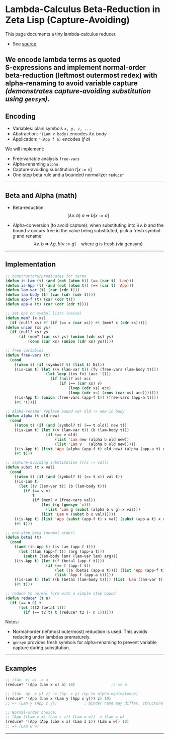# Lambda‑Calculus Beta‑Reduction in Zeta Lisp (Capture‑Avoiding)

This page documents a tiny lambda‑calculus reducer.  

- See [source](tests/test_lambda_calculus_beta_reduction.py).

We encode lambda terms as quoted S‑expressions and implement normal‑order beta‑reduction (leftmost outermost redex) with alpha‑renaming to avoid variable capture 
_(demonstrates capture‑avoiding substitution using `gensym`)._
---

## Encoding

- Variables: plain symbols `x, y, z, ...`
- Abstraction: `'(Lam x body)` encodes $\lambda x.\,body$
- Application: `'(App f a)` encodes $(f\ a)$

We will implement:
- Free‑variable analysis `free-vars`
- Alpha‑renaming `alpha`
- Capture‑avoiding substitution $t[x := v]$
- One‑step beta rule and a bounded normalizer `reduce*`

---

## Beta and Alpha (math)

- Beta‑reduction:
  $$
  (\lambda x.\,b)\ a \;\Rightarrow\; b[x := a]
  $$

- Alpha‑conversion (to avoid capture): when substituting into $\lambda v.\,b$ and the bound $v$ occurs free in the value being substituted, pick a fresh symbol $g$ and rename:
  $$
  \lambda v.\,b \;\Rightarrow\; \lambda g.\,b[v := g]\quad\text{where $g$ is fresh (via gensym)}
  $$

---

## Implementation

```lisp
;; constructors/predicates for terms
(defun is-Lam (t) (and (not (atom t)) (== (car t) 'Lam)))
(defun is-App (t) (and (not (atom t)) (== (car t) 'App)))
(defun lam-var (t) (car (cdr t)))
(defun lam-body (t) (car (cdr (cdr t))))
(defun app-f (t) (car (cdr t)))
(defun app-a (t) (car (cdr (cdr t))))

;; set ops on symbol lists (naive)
(defun mem? (x xs)
  (if (null? xs) #f (if (== x (car xs)) #t (mem? x (cdr xs)))))
(defun union (xs ys)
  (if (null? xs) ys
      (if (mem? (car xs) ys) (union (cdr xs) ys)
          (cons (car xs) (union (cdr xs) ys)))))

;; free variables
(defun free-vars (t)
  (cond
    ((atom t) (if (symbol? t) (list t) Nil))
    ((is-Lam t) (let ((v (lam-var t)) (fv (free-vars (lam-body t))))
                  (let loop ((xs fv) (acc '()))
                    (if (null? xs) acc
                        (if (== (car xs) v)
                            (loop (cdr xs) acc)
                            (loop (cdr xs) (cons (car xs) acc)))))))
    ((is-App t) (union (free-vars (app-f t)) (free-vars (app-a t))))
    (#t '())))

;; alpha-rename: replace bound var old -> new in body
(defun alpha (t old new)
  (cond
    ((atom t) (if (and (symbol? t) (== t old)) new t))
    ((is-Lam t) (let ((v (lam-var t)) (b (lam-body t)))
                  (if (== v old)
                      (list 'Lam new (alpha b old new))
                      (list 'Lam v   (alpha b old new)))))
    ((is-App t) (list 'App (alpha (app-f t) old new) (alpha (app-a t) old new)))
    (#t t)))

;; capture-avoiding substitution [t[x := val]]
(defun subst (t x val)
  (cond
    ((atom t) (if (and (symbol? t) (== t x)) val t))
    ((is-Lam t)
      (let ((v (lam-var t)) (b (lam-body t)))
        (if (== v x)
            t
            (if (mem? v (free-vars val))
                (let ((g (gensym 'v)))
                  (list 'Lam g (subst (alpha b v g) x val)))
                (list 'Lam v (subst b x val))))))
    ((is-App t) (list 'App (subst (app-f t) x val) (subst (app-a t) x val)))
    (#t t)))

;; one-step beta (normal order)
(defun beta1 (t)
  (cond
    ((and (is-App t) (is-Lam (app-f t)))
      (let ((lam (app-f t)) (arg (app-a t)))
        (subst (lam-body lam) (lam-var lam) arg)))
    ((is-App t) (let ((f (beta1 (app-f t))))
                  (if (== f (app-f t))
                      (let ((a (beta1 (app-a t)))) (list 'App (app-f t) a))
                      (list 'App f (app-a t)))))
    ((is-Lam t) (let ((b (beta1 (lam-body t)))) (list 'Lam (lam-var t) b)))
    (#t t)))

;; reduce to normal form with a simple step bound
(defun reduce* (t n)
  (if (== n 0) t
      (let ((t2 (beta1 t)))
        (if (== t2 t) t (reduce* t2 (- n 1))))))
```

Notes:
- Normal‑order (leftmost outermost) reduction is used. This avoids reducing under lambdas prematurely.
- `gensym` provides fresh symbols for alpha‑renaming to prevent variable capture during substitution.

---

## Examples

```lisp
;; ((λx. x) a) -> a
(reduce* '(App (Lam x x) a) 10)                ;; => a

;; ((λx. λy. x y) z) -> (λy. z y) (up to alpha-equivalence)
(reduce* '(App (Lam x (Lam y (App x y))) z) 10)
;; => (Lam y (App z y))            ; binder name may differ, structure matches

;; Normal-order choice:
;; (App ((Lam x x) (Lam z z)) (Lam w w)) -> (Lam w w)
(reduce* '(App (App (Lam x x) (Lam z z)) (Lam w w)) 10)
;; => (Lam w w)
```

---
